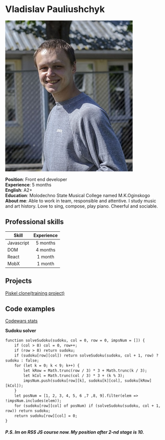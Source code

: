 # Vladislav Pauliushchyk

![Me](https://github.com/plusch011/cv/blob/gh-pages/photo.jpg?raw=true)

**Position**: Front end developer  
**Experience**: 5 months  
**English**: A2+  
**Education**: Molodechno State Musical College named M.K.Oginskogo  
**About me**: Able to work in team, responsible and attentive. I study music and art history. Love to sing, compose, play piano. Cheerful and sociable.  

## Professional skills

| Skill         | Experience    |
| ------------- |:-------------:|
| Javascript    | 5 months      |
| DOM           | 4 months      |
| React         | 1 month       |
| MobX          | 1 month       |

## Projects

[Piskel clone(training project)](https://plusch011.github.io/TrainPiskel/)

## Code examples

[Сodewars stats](https://www.codewars.com/users/plusch011/completed)

**Sudoku solver**  

```
function solveSudoku(sudoku, col = 0, row = 0, impsNum = []) {
	if (col > 8) col = 0, row++;
	if (row > 8) return sudoku;
	if (sudoku[row][col]) return solveSudoku(sudoku, col + 1, row) ? sudoku : false;
	for (let k = 0; k < 9; k++) {
		let kRow = Math.trunc(row / 3) * 3 + Math.trunc(k / 3);
		let kCol = Math.trunc(col / 3) * 3 + (k % 3);
		impsNum.push(sudoku[row][k], sudoku[k][col], sudoku[kRow][kCol]);
	}
	let posNum = [1, 2, 3, 4, 5, 6 ,7 ,8, 9].filter(elem => !impsNum.includes(elem));
	for (sudoku[row][col] of posNum) if (solveSudoku(sudoku, col + 1, row)) return sudoku;
	return sudoku[row][col] = 0;
}
```

##### P.S. Im on RSS JS course now. My position after 2-nd stage is 10.
